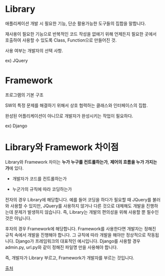 # Library

애플리케이션 개발 시 필요한 기능, 단순 활용가능한 도구들의 집합을 말합니다.

재사용이 필요한 기능으로 반복적인 코드 작성을 없애기 위해 언제든지 필요한 곳에서 호출하여 사용할 수 있도록 Class, Function으로 만들어진 것.

사용 여부는 개발자의 선택 사항.

ex) JQuery

# Framework

프로그램의 기본 구조

SW의 특정 문제를 해결하기 위해서 상호 협력하는 클래스와 인터페이스의 집합.

완성된 어플리케이션이 아니므로 개발자가 완성시키는 작업이 필요하다.

ex) Django

# Library와 Framework 차이점

Library와 Framework 차이는 **누가 누구를 컨트롤하는가**, **제어의 흐름을 누가 가지는가**에 있다.

- 개발자가 코드를 컨트롤하는가

- 누군가의 규칙에 따라 코딩하는가

전자의 경우 Library에 해당합니다. 예를 들어 코딩을 하다가 필요할 때 JQuery를 불러와 사용할 수 있지만, JQuery를 사용하지 않거나
다른 것으로 대체해도 개발을 진행하는데 문제가 발생하지 않습니다. 즉, Library는 개발의 편의성을 위해 사용할 뿐 필수인 것은 아닙니다.

후자의 경우 Framework에 해당합니다. Framework를 사용한다면 개발자는 정해진 규칙 속에서 개발을 진행해야 합니다. 그 규칙에 따라 개발을 해야만 정상적으로 작동됩니다. Django가 프레임워크의 대표적인 예시입니다. Django를 사용할 경우 admin.py, url.py와 같이 정해진 파일명 만을 사용해야 합니다.

즉, 개발자가 Library 부르고, Framework가 개발자를 부르는 것입니다.

[출처](https://www.youtube.com/watch?v=t9ccIykXTCM)
